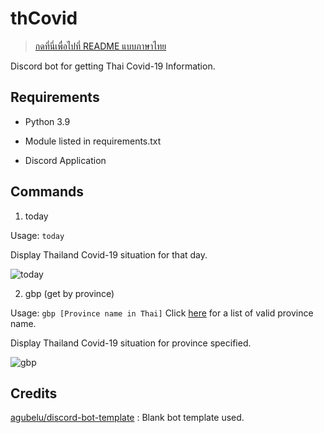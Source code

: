 # thCovid

>[กดที่นี่เพื่อไปที่ README แบบภาษาไทย](https://github.com/gxjakkap/thcovid/blob/main/README-TH.md)

Discord bot for getting Thai Covid-19 Information.

## Requirements

- Python 3.9

- Module listed in requirements.txt

- Discord Application

## Commands

1. today

Usage: `today`

Display Thailand Covid-19 situation for that day.

![today](https://i.ibb.co/WB4Lmd2/Screenshot-123.png)

2. gbp (get by province)

Usage: `gbp [Province name in Thai]` Click [here](https://www.govesite.com/uploads/20150616220039Pp9UPrr/20180720112427_3_hDHa8tk.pdf) for a list of valid province name.

Display Thailand Covid-19 situation for province specified.

![gbp](https://i.ibb.co/6YtYmkv/Screenshot-124.png)

## Credits

[agubelu/discord-bot-template](https://github.com/agubelu/discord-bot-template) : Blank bot template used.